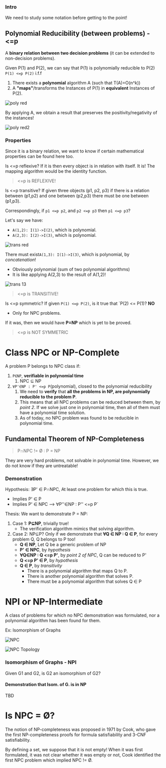 ### Intro

We need to study some notation before getting to the point!

## Polynomial Reducibility (between problems) - <=p

A **binary relation between two decision problems** (it can be extended to non-decision problems).

Given P(1) and P(2), we can say that P(1) is polynomially reducible to P(2) `P(1) <=p P(2)` i.f.f

1. There exists a **polynomial** algorithm A (such that T(A)=O(n^k))
2. A **"maps"**/transforms the Instances of P(1) in **equivalent** Instances of P(2).

![poly red](https://github.com/PayThePizzo/DataStrutucures-Algorithms/blob/main/Resources/polyred.png?raw=True)

By applying A, we obtain a result that preserves the positivity/negativity of the instances!

![poly red2](https://github.com/PayThePizzo/DataStrutucures-Algorithms/blob/main/Resources/polyred2.png?raw=True)

### Properties

Since it is a binary relation, we want to know if certain mathematical properties can be found here too.

Is <=p reflexive? If it is then every object is in relation with itself.
It is! The mapping algorithm would be the identity function.

> <=p is REFLEXIVE!

Is <=p transitive? If given three objects (p1, p2, p3) if there is a relation between (p1,p2) and one between (p2,p3)
there must be one between (p1,p3).

Correspondingly, if `p1 <=p p2`, and `p2 <=p p3` then `p1 <=p p3`?

Let's say we have:

* `A(1,2): I(1)->I(2)`, which is polynomial.
* `A(2,3): I(2)->I(3)`, which is polynomial.

![trans red](https://github.com/PayThePizzo/DataStrutucures-Algorithms/blob/main/Resources/transred.png?raw=True)

There must exist`A(1,3): I(1)->I(3)`, which is polynomial, by _concatenation_!

* Obviously polynomial (sum of two polynomial algorithms)
* It is like applying A(2,3) to the result of A(1,2)!

![trans 13](https://github.com/PayThePizzo/DataStrutucures-Algorithms/blob/main/Resources/a13.png?raw=True)

> <=p is TRANSITIVE!

Is <=p symmetric? If given `P(1) <=p P(2)`, is it true that `P(2) <= P(1)? **NO**

* Only for NPC problems.

If it was, then we would have **P=NP** which is yet to be proved.

> <=p is NOT SYMMETRIC

# Class NPC or NP-Complete

A problem P belongs to NPC class if:

1) `P∈NP`, **verifiable in polynomial time**
    1) NPC ⊆ NP
2) `∀P'∈NP : P' <=p P`(polynomial), closed to the polynomial reducibility
   1) We need to **verify** that **all the problems in NP, are polynomially reducible to the problem P**.
   2) This means that all NPC problems can be reduced between them, by _point 2_. If we solve just one in polynomial time, then
      all of them must have a polynomial time solution.
   3) As of today, no NPC problem was found to be reducible in polynomial time.

## Fundamental Theorem of NP-Completeness
>
> P∩NPC != Ø : P = NP

They are very hard problems, not solvable in polynomial time. However, we do not know if they are untreatable!

### Demonstration

Hypothesis: ∃P' ∈ P∩NPC, At least one problem for which this is true.

* Implies P' ∈ P
* Implies P' ∈ NPC --> ∀P''∈NP : P'' <=p P`

Thesis: We want to demonstrate P = NP:

1) Case 1: **P⊆NP**, trivially true!
   * The verification algorithm mimics that solving algorithm.
2) Case 2: NP⊆P? Only if we demonstrate that **∀Q ∈ NP : Q ∈ P**, for every problem Q, Q belongs to P too!
   * **Q ∈ NP**, Let Q be a generic problem of NP
   * **P' ∈ NPC**, by _hypothesis_
   * **∀Q∈NP : Q <=p P'**, by _point 2 of NPC_, Q can be reduced to P'
   * **Q <=p P' ∈ P**, by _hypothesis_
   * **Q ∈ P**, by _transitivity_
     * There is a polynomial algorithm that maps Q to P.
     * There is another polynomial algorithm that solves P.
     * There must be a polynomial algorithm that solves Q ∈ P

# NPI or NP-Intermediate

A class of problems for which no NPC demonstration was formulated, nor a polynomial algorithm has been found for them.

Ex: Isomorphism of Graphs

![NPC](https://github.com/PayThePizzo/DataStrutucures-Algorithms/blob/main/Resources/npc.png?raw=True)

![NPC Topology](https://github.com/PayThePizzo/DataStrutucures-Algorithms/blob/main/Resources/npctopology.png?raw=True)

### Isomorphism of Graphs - NPI

Given G1 and G2, is G2 an isomorphism of G2?

#### Demonstration that Isom. of G. is in NP

TBD

# Is NPC = Ø?

The notion of NP-completeness was proposed in 1971 by Cook, who gave
the first NP-completeness proofs for formula satisfiability and 3-CNF satisfiability.

By defining a set, we suppose that it is not empty!
When it was first formulated, it was not clear whether it was empty or not, Cook identified the first NPC
problem which implied NPC != Ø.
